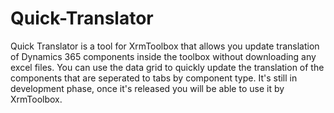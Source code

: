 # Quick-Translator 

Quick Translator is a tool for XrmToolbox that allows you update translation of Dynamics 365 components inside the toolbox without downloading any excel files.
You can use the data grid to quickly update the translation of the components that are seperated to tabs by component type.
It's still in development phase, once it's released you will be able to use it by XrmToolbox.
